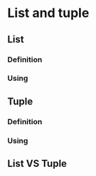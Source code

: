 # List and tuple

## List

### Definition

### Using


## Tuple

### Definition

### Using

## List VS Tuple

